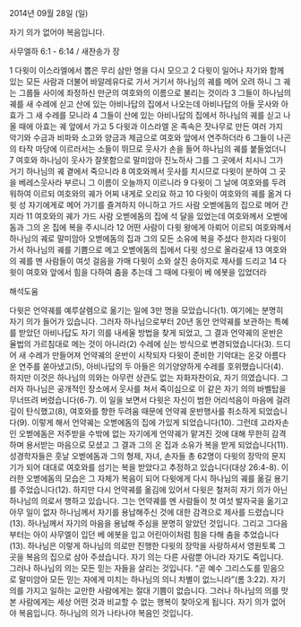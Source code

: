 2014년 09월 28일 (일)

자기 의가 없어야 복음입니다.



사무엘하 6:1 - 6:14 / 새찬송가  장


1 다윗이 이스라엘에서 뽑은 무리 삼만 명을 다시 모으고 2 다윗이 일어나 자기와 함께 있는 모든 사람과 더불어 바알레유다로 가서 거기서 하나님의 궤를 메어 오려 하니 그 궤는 그룹들 사이에 좌정하신 만군의 여호와의 이름으로 불리는 것이라 3 그들이 하나님의 궤를 새 수레에 싣고 산에 있는 아비나답의 집에서 나오는데 아비나답의 아들 웃사와 아효가 그 새 수레를 모니라 4 그들이 산에 있는 아비나답의 집에서 하나님의 궤를 싣고 나올 때에 아효는 궤 앞에서 가고 5 다윗과 이스라엘 온 족속은 잣나무로 만든 여러 가지 악기와 수금과 비파와 소고와 양금과 제금으로 여호와 앞에서 연주하더라 6 그들이 나곤의 타작 마당에 이르러서는 소들이 뛰므로 웃사가 손을 들어 하나님의 궤를 붙들었더니 7 여호와 하나님이 웃사가 잘못함으로 말미암아 진노하사 그를 그 곳에서 치시니 그가 거기 하나님의 궤 곁에서 죽으니라 8 여호와께서 웃사를 치시므로 다윗이 분하여 그 곳을 베레스웃사라 부르니 그 이름이 오늘까지 이르니라 9 다윗이 그 날에 여호와를 두려워하여 이르되 여호와의 궤가 어찌 내게로 오리요 하고 10 다윗이 여호와의 궤를 옮겨 다윗 성 자기에게로 메어 가기를 즐겨하지 아니하고 가드 사람 오벧에돔의 집으로 메어 간지라 11 여호와의 궤가 가드 사람 오벧에돔의 집에 석 달을 있었는데 여호와께서 오벧에돔과 그의 온 집에 복을 주시니라 12 어떤 사람이 다윗 왕에게 아뢰어 이르되 여호와께서 하나님의 궤로 말미암아 오벧에돔의 집과 그의 모든 소유에 복을 주셨다 한지라 다윗이 가서 하나님의 궤를 기쁨으로 메고 오벧에돔의 집에서 다윗 성으로 올라갈새 13 여호와의 궤를 멘 사람들이 여섯 걸음을 가매 다윗이 소와 살진 송아지로 제사를 드리고 14 다윗이 여호와 앞에서 힘을 다하여 춤을 추는데 그 때에 다윗이 베 에봇을 입었더라

해석도움





다윗은 언약궤를 예루살렘으로 옮기는 일에 3만 명을 모았습니다(1). 여기에는 분명히 자기 의가 들어가 있습니다. 그러자 하나님으로부터 20년 동안 언약궤를 보관하는 특혜를 받았던 아비나답도 자기 의를 내세울 방법을 찾게 되었고, 그 결과 언약궤의 운반은 율법의 가르침대로 메는 것이 아니라(2) 수레에 싣는 방식으로 변경되었습니다(3). 드디어 새 수레가 만들어져 언약궤의 운반이 시작되자 다윗이 준비한 기악대는 온갖 아름다운 연주를 쏟아냈고(5), 아비나답의 두 아들은 의기양양하게 수레를 호위했습니다(4). 하지만 이것은 하나님의 의와는 아무런 상관도 없는 자화자찬이요, 자기 의였습니다. 그러자 하나님은 공개적인 장소에서 웃사를 쳐서 죽이심으로 이 같은 자기 의의 바벨탑을 무너뜨려 버렸습니다(6-7). 이 일을 보면서 다윗은 자신이 범한 어리석음이 마음에 걸려 깊이 탄식했고(8), 여호와를 향한 두려움 때문에 언약궤 운반행사를 취소하게 되었습니다(9). 
이렇게 해서 언약궤는 오벧에돔의 집에 가있게 되었습니다(10). 그런데 고라자손인 오벧에돔은 저주받을 수밖에 없는 자기에게 언약궤가 맡겨진 것에 대해 무한히 감격하며 용서받는 마음으로 모셨고 그 결과 그의 온 집과 소유가 복을 받게 되었습니다(11). 성경학자들은 훗날 오벧에돔과 그의 형제, 자녀, 손자들 총 62명이 다윗의 장막의 문지기가 되어 대대로 여호와를 섬기는 복을 받았다고 추정하고 있습니다(대상 26:4-8). 이러한 오벧에돔의 모습은 그 자체가 복음이 되어 다윗에게 다시 하나님의 궤를 옮길 용기를 주었습니다(12). 
하지만 다시 언약궤를 옮김에 있어서 다윗은 철저히 자기 의가 아닌 하나님의 의로서 행하고 있습니다. 그는 언약궤를 멘 사람들이 첫 여섯 발자국을 옮기고 아무 일이 없자 하나님께서 자기를 용납해주신 것에 대한 감격으로 제사를 드렸습니다(13). 하나님께서 자기의 마음을 용납해 주심을 분명히 알았던 것입니다. 그리고 그다음부터는 아이 사무엘이 입던 베 에봇을 입고 어린아이처럼 힘을 다해 춤을 추었습니다(13). 하나님은 이렇게 하나님의 의로만 진행한 다윗의 장막을 사랑하셔서 영원토록 그곳을 복음의 집으로 삼아 주셨습니다. 
자기 의는 다른 사람뿐 아니라 자기도 죽입니다. 그러나 하나님의 의는 모든 믿는 자들을 살리는 것입니다. “곧 예수 그리스도를 믿음으로 말미암아 모든 믿는 자에게 미치는 하나님의 의니 차별이 없느니라”(롬 3:22). 자기 의를 가지고 일하는 교만한 사람에게는 절대 기쁨이 없습니다. 그러나 하나님의 의를 맛본 사람에게는 세상 어떤 것과 비교할 수 없는 행복이 찾아오게 됩니다. 자기 의가 없어야 복음입니다. 하나님의 의가 나타나야 복음인 것입니다.